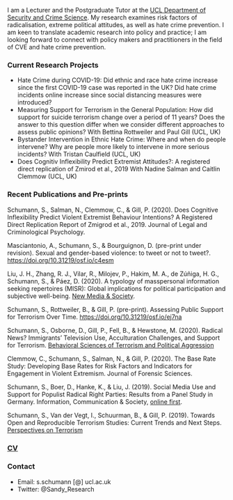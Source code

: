 I am a Lecturer and the Postgraduate Tutor at the [UCL Department of Security and Crime Science](http://www.ucl.ac.uk/jill-dando-institute). My research examines risk factors of radicalisation, extreme political attitudes, as well as hate crime prevention. I am keen to translate academic research into policy and practice; I am looking forward to connect with policy makers and practitioners in the field of CVE and hate crime prevention.


### Current Research Projects

* Hate Crime during COVID-19: Did ethnic and race hate crime increase since the first COVID-19 case was reported in the UK? Did hate crime incidents online increase since social distancing measures were introduced?
* Measuring Support for Terrorism in the General Population: How did support for suicide terrorism change over a period of 11 years? Does the answer to this question differ when we consider different approaches to assess public opinions? With Bettina Rottweiler and Paul Gill (UCL, UK)
* Bystander Intervention in Ethnic Hate Crime: Where and when do people intervene? Why are people more likely to intervene in more serious incidents? With Tristan Caulfield (UCL, UK)
* Does Cognitiv Inflexibility Predict Extremist Attitudes?: A registered direct replication of Zmirod et al., 2019 With Nadine Salman and Caitlin Clemmow (UCL, UK)


### Recent Publications and Pre-prints

Schumann, S., Salman, N., Clemmow, C., & Gill, P. (2020). Does Cognitive Inflexibility Predict Violent Extremist Behaviour Intentions? A Registered Direct Replication Report of Zmigrod et al., 2019. Journal of Legal and Criminological Psychology.

Masciantonio, A., Schumann, S., & Bourguignon, D. (pre-print under revision). Sexual and gender-based violence: to tweet or not to tweet?. https://doi.org/10.31219/osf.io/c4esm

Liu, J. H., Zhang, R. J., Vilar, R., Milojev, P., Hakim, M. A., de Zúñiga, H. G., Schumann, S., & Páez, D. (2020). A typology of masspersonal information seeking repertoires (MISR): Global implications for political participation and subjective well-being. [New Media & Society](https://journals.sagepub.com/doi/full/10.1177/1461444820932556).

Schumann, S., Rottweiler, B., & Gill, P. (pre-print). Assessing Public Support for Terrorism Over Time. https://doi.org/10.31219/osf.io/ej7na

Schumann, S., Osborne, D., Gill, P., Fell, B., & Hewstone, M. (2020). Radical News? Immigrants’ Television Use, Acculturation Challenges, and Support for Terrorism. [Behavioral Sciences of Terrorism and Political Aggression](https://www.tandfonline.com/doi/full/10.1080/19434472.2020.1779782)

Clemmow, C., Schumann, S., Salman, N., & Gill, P. (2020). The Base Rate Study: Developing Base Rates for Risk Factors and Indicators for Engagement in Violent Extremism. Journal of Forensic Sciences.

Schumann, S., Boer, D., Hanke, K., & Liu, J. (2019). Social Media Use and Support for Populist Radical Right Parties: Results from a Panel Study in Germany. Information, Communication & Society, [online first](https://www.tandfonline.com/doi/full/10.1080/1369118X.2019.1668455#.XZnMYuuxMSw.twitter).

Schumann, S., Van der Vegt, I., Schuurman, B., & Gill, P. (2019). Towards Open and Reproducible Terrorism Studies: Current Trends and Next Steps. [Perspectives on Terrorism](https://www.universiteitleiden.nl/binaries/content/assets/customsites/perspectives-on-terrorism/2019/issue-5/4--schumann-et-al..pdf)

### [CV](https://github.com/sandyschumann/sandyschumann.github.io/blob/master/CV%20Sandy%20Schumann%20November%202020.pdf)

### Contact
* Email: s.schumann [@] ucl.ac.uk
* Twitter: @Sandy_Research
